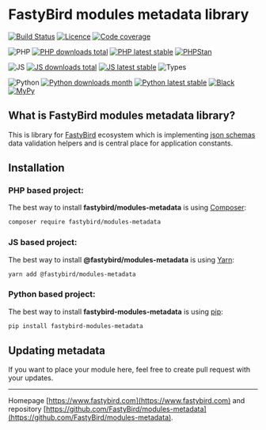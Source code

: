 # FastyBird modules metadata library

[![Build Status](https://badgen.net/github/checks/FastyBird/modules-metadata/master?cache=300&style=flat-square)](https://github.com/FastyBird/modules-metadata/actions)
[![Licence](https://badgen.net/github/license/FastyBird/modules-metadata?cache=300&style=flat-square)](https://github.com/FastyBird/modules-metadata/blob/master/LICENSE.md)
[![Code coverage](https://badgen.net/coveralls/c/github/FastyBird/modules-metadata?cache=300&style=flat-square)](https://coveralls.io/r/FastyBird/modules-metadata)

![PHP](https://badgen.net/packagist/php/FastyBird/modules-metadata?cache=300&style=flat-square)
[![PHP downloads total](https://badgen.net/packagist/dt/FastyBird/modules-metadata?cache=300&style=flat-square)](https://packagist.org/packages/FastyBird/modules-metadata)
[![PHP latest stable](https://badgen.net/packagist/v/FastyBird/modules-metadata/latest?cache=300&style=flat-square)](https://packagist.org/packages/FastyBird/modules-metadata)
[![PHPStan](https://img.shields.io/badge/phpstan-enabled-brightgreen.svg?style=flat-square)](https://github.com/phpstan/phpstan)

![JS](https://img.shields.io/badge/js-es6-blue.svg?style=flat-square)
[![JS downloads total](https://badgen.net/npm/dt/@fastybird/modules-metadata?cache=300&style=flat-square)](https://www.npmjs.com/package/@fastybird/modules-metadata)
[![JS latest stable](https://badgen.net/npm/v/@fastybird/modules-metadata?cache=300&style=flat-square)](https://www.npmjs.com/package/@fastybird/modules-metadata)
![Types](https://badgen.net/npm/types/@fastybird/modules-metadata?cache=300&style=flat-square)

![Python](https://badgen.net/pypi/python/fastybird-modules-metadata?cache=300&style=flat-square)
[![Python downloads month](https://img.shields.io/pypi/dm/fastybird-modules-metadata?cache=300&style=flat-square)](https://pypi.org/project/fastybird-modules-metadata/)
[![Python latest stable](https://badgen.net/pypi/v/fastybird-modules-metadata?cache=300&style=flat-square)](https://pypi.org/project/fastybird-modules-metadata/)
[![Black](https://img.shields.io/badge/black-enabled-brightgreen.svg?style=flat-square)](https://github.com/psf/black)
[![MyPy](https://img.shields.io/badge/mypy-enabled-brightgreen.svg?style=flat-square)](http://mypy-lang.org)

## What is FastyBird modules metadata library?

This is library for [FastyBird](https://www.fastybird.com) ecosystem which is implementing [json schemas](https://json-schema.org) data validation helpers and is central place for application constants.

## Installation

### PHP based project:

The best way to install **fastybird/modules-metadata** is using [Composer](http://getcomposer.org/):

```sh
composer require fastybird/modules-metadata
```

### JS based project:

The best way to install **@fastybird/modules-metadata** is using [Yarn](https://yarnpkg.com/):

```sh
yarn add @fastybird/modules-metadata
```

### Python based project:

The best way to install **fastybird-modules-metadata** is using [pip](https://pip.pypa.io/):

```sh
pip install fastybird-modules-metadata
```

## Updating metadata

If you want to place your module here, feel free to create pull request with your updates.

***
Homepage [https://www.fastybird.com](https://www.fastybird.com) and repository [https://github.com/FastyBird/modules-metadata](https://github.com/FastyBird/modules-metadata).
